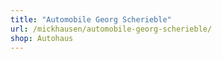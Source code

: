 ```yaml
---
title: "Automobile Georg Scherieble"
url: /mickhausen/automobile-georg-scherieble/
shop: Autohaus
---
```

